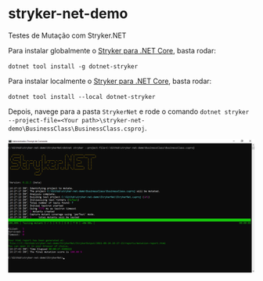 # stryker-net-demo
Testes de Mutação com Stryker.NET

Para instalar globalmente o [Stryker para .NET Core](https://stryker-mutator.io/stryker-net/), basta rodar:

`dotnet tool install -g dotnet-stryker`

Para instalar localmente o [Stryker para .NET Core](https://stryker-mutator.io/stryker-net/), basta rodar:

`dotnet tool install --local dotnet-stryker`

Depois, navege para a pasta `StrykerNet` e rode o comando `dotnet stryker --project-file=<Your path>\stryker-net-demo\BusinessClass\BusinessClass.csproj`.

![Exemplo da execução do Stryker no bash](/imgs/stryker-console.png)
